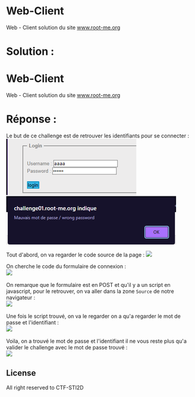 # Web-Client

Web - Client solution du site www.root-me.org

# Solution :

# Web-Client

Web - Client solution du site www.root-me.org

# Réponse :

Le but de ce challenge est de retrouver les identifiants pour se connecter :<br />
<img src='./img/1.png'><br />
<img src='./img/2.png'>

Tout d'abord, on va regarder le code source de la page :
<img src='3.png'>

On cherche le code du formulaire de connexion : <br />
<img src='4.png'>

On remarque que le formulaire est en POST et qu'il y a un script en javascript, pour le retrouver, on va aller dans la zone `Source` de notre navigateur : <br />
<img src='5.png'>

Une fois le script trouvé, on va le regarder on a qu'a regarder le mot de passe et l'identifiant : <br />
<img src='6.png'>

Voila, on a trouvé le mot de passe et l'identifiant il ne vous reste plus qu'a valider le challenge avec le mot de passe trouvé : <br />
<img src='7.png'>

## License

All right reserved to CTF-STI2D
